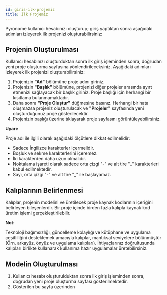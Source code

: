 ```yaml
---
id: giris-ilk-projemiz
title: İlk Projemiz
---
```


<a id="aHeaderMenuAnchor" data-header-menu="Docs"></a>

Pyronome kullanıcı hesabınızı oluşturup; giriş yaptıktan sonra aşağıdaki adımları izleyerek ilk projenizi oluşturabilirsiniz:

## Projenin Oluşturulması

Kullanıcı hesabınızı oluşturduktan sonra ilk giriş işleminden sonra, doğrudan yeni proje oluşturma sayfasına yönlendirileceksiniz. Aşağıdaki adımları izleyerek ilk projenizi oluşturabilirsiniz:

1. Projenizin **"Ad"** bölümüne proje adını giriniz.
2. Projenizin **"Başlık"** bölümüne, projenizi diğer projeler arasında ayırt etmenizi sağlayacak bir başlık giriniz. Proje başlığı için herhangi bir kısıtlama bulunmamaktadır.
3. Daha sonra **"Proje Oluştur"** düğmesine basınız. Herhangi bir hata oluşmazsa projeniz oluşturulacak ve **"Projeler"** sayfasında yeni oluşturduğunuz proje gösterilecektir.
4. Projenizin başlığı üzerine tıklayarak proje sayfasını görüntüleyebilirsiniz.

<div class="panelize-infobox infobox-warning">
    <p>
        <strong><i class="fas fa-exclamation-triangle"></i> Uyarı:</strong>
    </p>
    <p>Proje adı ile ilgili olarak aşağıdaki ölçütlere dikkat edilmelidir:
    <ul>
        <li>Sadece İngilizce karakterler içermelidir.</li>
        <li>Boşluk ve sekme karakterlerini içeremez.</li>
        <li>İki karakterden daha uzun olmalıdır.</li>
        <li>Noktalama işareti olarak sadece orta çizgi "-" ve alt tire "_" karakterleri kabul edilmektedir.</li>
        <li>Sayı, orta çizgi "-" ve alt tire "_" ile başlayamaz.</li>
    </ul></p>
</div>

## Kalıplarının Belirlenmesi

Kalıplar, projenin modelini ve üretilecek proje kaynak kodlarının içeriğini belirleyen bileşenlerdir. Bir proje içinde birden fazla kalıpla kaynak kod üretim işlemi gerçekleştirilebilir.

<div class="panelize-infobox infobox-warning">
    <p>
        <strong><i class="fas fa-exclamation-triangle"></i> Not:</strong>
    </p>
    <p>Teknoloji bağımsızlığı, güncelleme kolaylığı ve kütüphane ve uygulama çeşitliliğini desteklemek amacıyla kalıplar, mantıksal seviyelere bölünmüştür (Örn. arkayüz, önyüz ve uygulama kalıpları). İhtiyaçlarınız doğrultusunda kalıpları birlikte kullanarak kullanıma hazır uygulamalar üretebilirsiniz.</p>
</div>

## Modelin Oluşturulması

1. Kullanıcı hesabı oluşturulduktan sonra ilk giriş işleminden sonra, doğrudan yeni proje oluşturma sayfası gösterilmektedir.
2. Gösterilen bu sayfa üzerinden